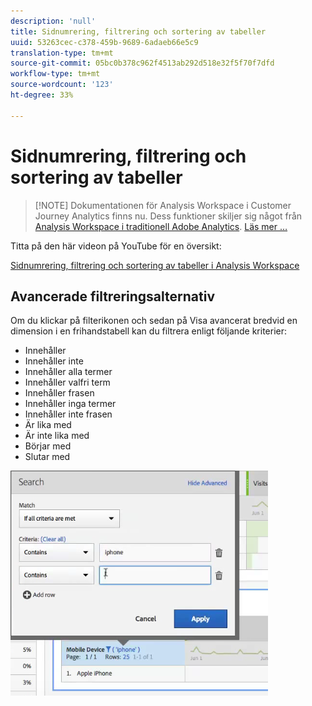 ```yaml
---
description: 'null'
title: Sidnumrering, filtrering och sortering av tabeller
uuid: 53263cec-c378-459b-9689-6adaeb66e5c9
translation-type: tm+mt
source-git-commit: 05bc0b378c962f4513ab292d518e32f5f70f7dfd
workflow-type: tm+mt
source-wordcount: '123'
ht-degree: 33%

---
```



# Sidnumrering, filtrering och sortering av tabeller

>[!NOTE] Dokumentationen för Analysis Workspace i Customer Journey Analytics finns nu. Dess funktioner skiljer sig något från [Analysis Workspace i traditionell Adobe Analytics](https://docs.adobe.com/content/help/en/analytics/analyze/analysis-workspace/home.html). [Läs mer …](/help/getting-started/cja-aa.md)

Titta på den här videon på YouTube för en översikt:

[Sidnumrering, filtrering och sortering av tabeller i Analysis Workspace](https://www.youtube.com/watch?v=2zxpRPCGspg)

## Avancerade filtreringsalternativ

Om du klickar på filterikonen och sedan på Visa avancerat bredvid en dimension i en frihandstabell kan du filtrera enligt följande kriterier:

* Innehåller
* Innehåller inte
* Innehåller alla termer
* Innehåller valfri term
* Innehåller frasen
* Innehåller inga termer
* Innehåller inte frasen
* Är lika med
* Är inte lika med
* Börjar med
* Slutar med

![](assets/advanced-filter.png)

